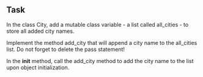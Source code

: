 ## Task
In the class City, add a mutable class variable - a list called all_cities - to store all added city names.

Implement the method add_city that will append a city name to the all_cities list. Do not forget to delete the pass statement!

In the __init__ method, call the add_city method to add the city name to the list upon object initialization.